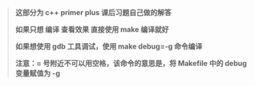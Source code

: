 > **这部分为 c++ primer plus 课后习题自己做的解答**
>
> **如果只想 编译 查看效果 直接使用 make 编译就好**
>
> **如果想使用 gdb 工具调试，使用 make debug=-g 命令编译**
>
> **注意：= 号附近不可以用空格，该命令的意思是，将 Makefile 中的 debug 变量赋值为 -g**

